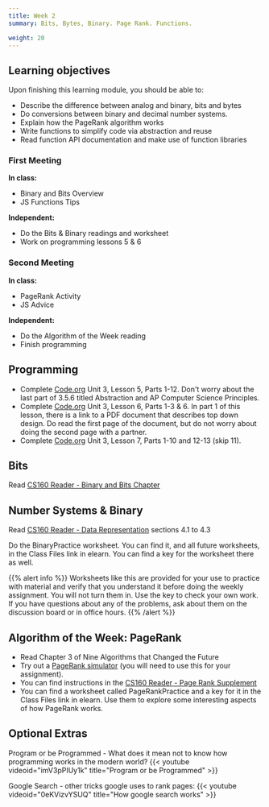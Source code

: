 ```yaml
---
title: Week 2
summary: Bits, Bytes, Binary. Page Rank. Functions.

weight: 20
---
```


## Learning objectives

Upon finishing this learning module, you should be able to:

* Describe the difference between analog and binary, bits and bytes
* Do conversions between binary and decimal number systems.
* Explain how the PageRank algorithm works
* Write functions to simplify code via abstraction and reuse
* Read function API documentation and make use of function libraries

### First Meeting

**In class:**

* Binary and Bits Overview
* JS Functions Tips

**Independent:**

* Do the Bits & Binary readings and worksheet
* Work on programming lessons 5 & 6

### Second Meeting

**In class:**

* PageRank Activity
* JS Advice

**Independent:**

* Do the Algorithm of the Week reading
* Finish programming

## Programming

* Complete [Code.org](https://studio.code.org/home) Unit 3, Lesson 5, Parts 1-12. Don't worry about
the last part of 3.5.6 titled Abstraction and AP Computer Science Principles.
* Complete [Code.org](https://studio.code.org/home) Unit 3, Lesson 6, Parts 1-3 & 6. In part 1 of
this lesson, there is a link to a PDF document that describes top down design. Do read the first page
of the document, but do not worry about doing the second page with a partner.
* Complete [Code.org](https://studio.code.org/home) Unit 3, Lesson 7, Parts 1-10 and 12-13 (skip 11).

## Bits

Read [CS160 Reader - Binary and Bits Chapter](http://computerscience.chemeketa.edu/cs160Reader/Binary/index.html)

## Number Systems & Binary

Read [CS160 Reader - Data Representation](http://computerscience.chemeketa.edu/cs160Reader/DataRepresentation/index.html) sections 4.1 to 4.3

Do the BinaryPractice worksheet. You can find it, and all future worksheets, in the Class Files link
in elearn. You can find a key for the worksheet there as well.

{{% alert info %}}
Worksheets like this are provided for your use to practice with material and verify that you
understand it before doing the weekly assignment. You will not turn them in. Use the key
to check your own work. If you have questions about any of the problems, ask about them on
the discussion board or in office hours.
{{% /alert %}}

## Algorithm of the Week: PageRank

* Read Chapter 3 of Nine Algorithms that Changed the Future
* Try out a [PageRank simulator](http://computerscience.chemeketa.edu/cs160Reader/_static/pageRankApp/index.html)
(you will need to use this for your assignment).  
* You can find instructions in the [CS160 Reader - Page Rank Supplement](http://computerscience.chemeketa.edu/cs160Reader/NineAlgorithms/PageRank.html)
* You can find a worksheet called PageRankPractice and a key for it in the Class Files link
in elearn. Use them to explore some interesting aspects of how PageRank works.

## Optional Extras

Program or be Programmed - What does it mean not to know how programming works in the modern world?
{{< youtube videoid="imV3pPIUy1k" title="Program or be Programmed" >}}

Google Search - other tricks google uses to rank pages:
{{< youtube videoid="0eKVizvYSUQ" title="How google search works" >}}